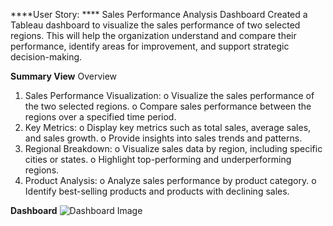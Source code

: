 ****User Story: ****
Sales Performance Analysis Dashboard
 Created a Tableau dashboard to visualize the sales performance of two selected regions. 
This will help the organization understand and compare their performance, identify areas for improvement, and support strategic decision-making.

**Summary View**
Overview
1.	Sales Performance Visualization:
o	Visualize the sales performance of the two selected regions.
o	Compare sales performance between the regions over a specified time period.
2.	Key Metrics:
o	Display key metrics such as total sales, average sales, and sales growth.
o	Provide insights into sales trends and patterns.
3.	Regional Breakdown:
o	Visualize sales data by region, including specific cities or states.
o	Highlight top-performing and underperforming regions.
4.	Product Analysis:
o	Analyze sales performance by product category.
o	Identify best-selling products and products with declining sales.

**Dashboard**
![Dashboard Image](URL)



